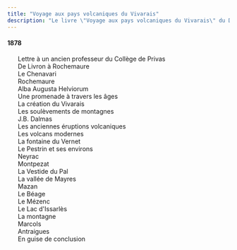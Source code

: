 ```yaml
---
title: "Voyage aux pays volcaniques du Vivarais"
description: "Le livre \"Voyage aux pays volcaniques du Vivarais\" du Docteur Francus (Albin Mazon) publié en 1878 par l'Imprimerie Typographique Roure de Privas"
---
```


#### 1878

<div id="toc" class="zero">

0. [Lettre à un ancien professeur du Collège de Privas](00.html)
0. [De Livron à Rochemaure](01.html)
0. [Le Chenavari](02.html)
0. [Rochemaure](03.html)
0. [Alba Augusta Helviorum](04.html)
0. [Une promenade à travers les âges](05.html)
0. La création du Vivarais
0. Les soulèvements de montagnes
0. J.B. Dalmas
0. Les anciennes éruptions volcaniques
0. Les volcans modernes
0. La fontaine du Vernet
0. Le Pestrin et ses environs
0. Neyrac
0. Montpezat
0. La Vestide du Pal
0. La vallée de Mayres
0. Mazan
0. Le Béage
0. Le Mézenc
0. Le Lac d'Issarlès
0. La montagne
0. Marcols
0. Antraigues
0. [En guise de conclusion](24.html)

</div>

